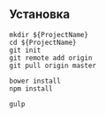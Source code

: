 ## Установка 

```
mkdir ${ProjectName}
cd ${ProjectName}
git init
git remote add origin 
git pull origin master

bower install
npm install

gulp

```
